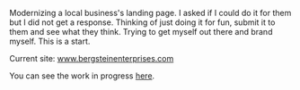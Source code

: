 Modernizing a local business's landing page. I asked if I could do it for them but I did not get a response. Thinking of just doing it for fun, submit it to them and see what they think. Trying to get myself out there and brand myself. This is a start.

Current site: www.bergsteinenterprises.com

You can see the work in progress <a href="http://production.bergstein.divshot.io/">here</a>.
